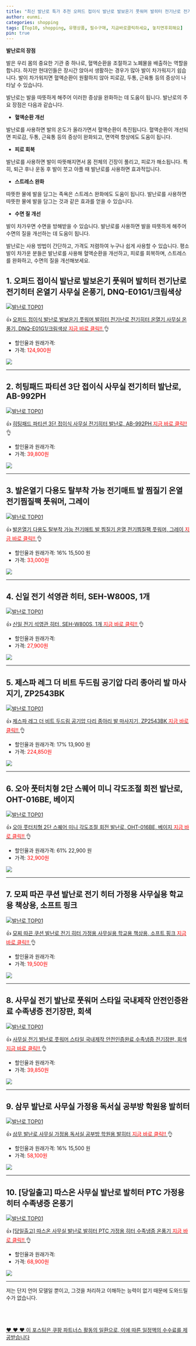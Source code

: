 ```yaml
---
title: "최신 발난로 특가 추천 오퍼드 접이식 발난로 발보온기 풋워머 발히터 전기난로 전기히터 온열기 사무실 온풍기, DNQ-E01G1/크림색상 비교 장점"
author: eunmi.
categories: shopping
tags: [Top10, shopping, 유행상품, 필수구매, 지금바로클릭하세요, 놓치면후회해요]
pin: true
---
```

**발난로의 장점**

발은 우리 몸의 중요한 기관 중 하나로, 혈액순환을 조절하고 노폐물을 배출하는 역할을 합니다. 하지만 현대인들은 장시간 앉아서 생활하는 경우가 많아 발이 차가워지기 쉽습니다. 발이 차가워지면 혈액순환이 원활하지 않아 피로감, 두통, 근육통 등의 증상이 나타날 수 있습니다.

발난로는 발을 따뜻하게 해주어 이러한 증상을 완화하는 데 도움이 됩니다. 발난로의 주요 장점은 다음과 같습니다.

* **혈액순환 개선**

발난로를 사용하면 발의 온도가 올라가면서 혈액순환이 촉진됩니다. 혈액순환이 개선되면 피로감, 두통, 근육통 등의 증상이 완화되고, 면역력 향상에도 도움이 됩니다.

* **피로 회복**

발난로를 사용하면 발이 따뜻해지면서 몸 전체의 긴장이 풀리고, 피로가 해소됩니다. 특히, 퇴근 후나 운동 후 발이 붓고 아플 때 발난로를 사용하면 효과적입니다.

* **스트레스 완화**

따뜻한 물에 발을 담그는 족욕은 스트레스 완화에도 도움이 됩니다. 발난로를 사용하면 따뜻한 물에 발을 담그는 것과 같은 효과를 얻을 수 있습니다.

* **수면 질 개선**

발이 차가우면 수면을 방해받을 수 있습니다. 발난로를 사용하면 발을 따뜻하게 해주어 수면의 질을 개선하는 데 도움이 됩니다.

발난로는 사용 방법이 간단하고, 가격도 저렴하여 누구나 쉽게 사용할 수 있습니다. 평소 발이 차가운 분들은 발난로를 사용해 혈액순환을 개선하고, 피로를 회복하며, 스트레스를 완화하고, 수면의 질을 개선해보세요.

   

## 1. 오퍼드 접이식 발난로 발보온기 풋워머 발히터 전기난로 전기히터 온열기 사무실 온풍기, DNQ-E01G1/크림색상

[![발난로 TOP01](https://thumbnail6.coupangcdn.com/thumbnails/remote/230x230ex/image/vendor_inventory/e3ef/e0942ef452909d8c694bae5c0676f7ef67b417cfb5dc96d81f5e3eb3d719.jpg)](https://link.coupang.com/re/AFFSDP?lptag=AF3617701&subid=GithubCoopas&pageKey=7648343367&traceid=V0-153&itemId=20343269716&vendorItemId=87632530998)


👍 [오퍼드 접이식 발난로 발보온기 풋워머 발히터 전기난로 전기히터 온열기 사무실 온풍기, DNQ-E01G1/크림색상 <font color=red> 지금 바로 클릭!! </font> ](https://link.coupang.com/re/AFFSDP?lptag=AF3617701&subid=GithubCoopas&pageKey=7648343367&traceid=V0-153&itemId=20343269716&vendorItemId=87632530998) 👌 


- 할인율과 원래가격: 
- 가격: <span style='color:red'>124,900원</span>

[![](/discount_price.png)](https://link.coupang.com/re/AFFSDP?lptag=AF3617701&subid=GithubCoopas&pageKey=7648343367&traceid=V0-153&itemId=20343269716&vendorItemId=87632530998)

---


   

## 2. 히팅패드 파티션 3단 접이식 사무실 전기히터 발난로, AB-992PH

[![발난로 TOP01](https://thumbnail10.coupangcdn.com/thumbnails/remote/230x230ex/image/vendor_inventory/acc9/9d5ddf4123a023b980883696a64f2b30e0b742c0656318f4e6feaea2be8d.jpg)](https://link.coupang.com/re/AFFSDP?lptag=AF3617701&subid=GithubCoopas&pageKey=6774858421&traceid=V0-153&itemId=15916553673&vendorItemId=83123971836)


👍 [히팅패드 파티션 3단 접이식 사무실 전기히터 발난로, AB-992PH <font color=red> 지금 바로 클릭!! </font> ](https://link.coupang.com/re/AFFSDP?lptag=AF3617701&subid=GithubCoopas&pageKey=6774858421&traceid=V0-153&itemId=15916553673&vendorItemId=83123971836) 👌 


- 할인율과 원래가격: 
- 가격: <span style='color:red'>39,800원</span>

[![](/discount_price.png)](https://link.coupang.com/re/AFFSDP?lptag=AF3617701&subid=GithubCoopas&pageKey=6774858421&traceid=V0-153&itemId=15916553673&vendorItemId=83123971836)

---


   

## 3. 발온열기 다용도 탈부착 가능 전기매트 발 찜질기 온열 전기찜질팩 풋워머, 그레이

[![발난로 TOP01](https://thumbnail8.coupangcdn.com/thumbnails/remote/230x230ex/image/vendor_inventory/ea7f/2c3aebb151c1601f67fbe1231e1c8997e8306eec986c7e0dbf8a2b71e4a1.jpg)](https://link.coupang.com/re/AFFSDP?lptag=AF3617701&subid=GithubCoopas&pageKey=7646469274&traceid=V0-153&itemId=20332939178&vendorItemId=87417990247)


👍 [발온열기 다용도 탈부착 가능 전기매트 발 찜질기 온열 전기찜질팩 풋워머, 그레이 <font color=red> 지금 바로 클릭!! </font> ](https://link.coupang.com/re/AFFSDP?lptag=AF3617701&subid=GithubCoopas&pageKey=7646469274&traceid=V0-153&itemId=20332939178&vendorItemId=87417990247) 👌 


- 할인율과 원래가격: 16%  15,500   원
- 가격: <span style='color:red'>33,000원</span>

[![](/discount_price.png)](https://link.coupang.com/re/AFFSDP?lptag=AF3617701&subid=GithubCoopas&pageKey=7646469274&traceid=V0-153&itemId=20332939178&vendorItemId=87417990247)

---


   

## 4. 신일 전기 석영관 히터, SEH-W800S, 1개

[![발난로 TOP01](https://thumbnail6.coupangcdn.com/thumbnails/remote/230x230ex/image/retail/images/471766336271512-f02e7e35-9d7f-4c09-b490-9cd86988e711.jpg)](https://link.coupang.com/re/AFFSDP?lptag=AF3617701&subid=GithubCoopas&pageKey=804166&traceid=V0-153&itemId=3128965&vendorItemId=3003564160)


👍 [신일 전기 석영관 히터, SEH-W800S, 1개 <font color=red> 지금 바로 클릭!! </font> ](https://link.coupang.com/re/AFFSDP?lptag=AF3617701&subid=GithubCoopas&pageKey=804166&traceid=V0-153&itemId=3128965&vendorItemId=3003564160) 👌 


- 할인율과 원래가격: 
- 가격: <span style='color:red'>27,900원</span>

[![](/discount_price.png)](https://link.coupang.com/re/AFFSDP?lptag=AF3617701&subid=GithubCoopas&pageKey=804166&traceid=V0-153&itemId=3128965&vendorItemId=3003564160)

---


   

## 5. 제스파 레그 더 비트 두드림 공기압 다리 종아리 발 마사지기, ZP2543BK

[![발난로 TOP01](https://thumbnail9.coupangcdn.com/thumbnails/remote/230x230ex/image/retail/images/99439944872083-d57739a8-d7f5-4ebc-baa3-cfe475ac1b2a.jpg)](https://link.coupang.com/re/AFFSDP?lptag=AF3617701&subid=GithubCoopas&pageKey=2106519040&traceid=V0-153&itemId=5486361553&vendorItemId=72786037544)


👍 [제스파 레그 더 비트 두드림 공기압 다리 종아리 발 마사지기, ZP2543BK <font color=red> 지금 바로 클릭!! </font> ](https://link.coupang.com/re/AFFSDP?lptag=AF3617701&subid=GithubCoopas&pageKey=2106519040&traceid=V0-153&itemId=5486361553&vendorItemId=72786037544) 👌 


- 할인율과 원래가격: 17%  13,900   원
- 가격: <span style='color:red'>224,850원</span>

[![](/discount_price.png)](https://link.coupang.com/re/AFFSDP?lptag=AF3617701&subid=GithubCoopas&pageKey=2106519040&traceid=V0-153&itemId=5486361553&vendorItemId=72786037544)

---


   

## 6. 오아 풋터치형 2단 스퀘어 미니 각도조절 회전 발난로, OHT-016BE, 베이지

[![발난로 TOP01](https://thumbnail9.coupangcdn.com/thumbnails/remote/230x230ex/image/retail/images/2023/08/29/15/7/2db44d9e-2bbe-498b-9a0a-2617bdc60f20.png)](https://link.coupang.com/re/AFFSDP?lptag=AF3617701&subid=GithubCoopas&pageKey=6854394591&traceid=V0-153&itemId=19920409949&vendorItemId=87020127244)


👍 [오아 풋터치형 2단 스퀘어 미니 각도조절 회전 발난로, OHT-016BE, 베이지 <font color=red> 지금 바로 클릭!! </font> ](https://link.coupang.com/re/AFFSDP?lptag=AF3617701&subid=GithubCoopas&pageKey=6854394591&traceid=V0-153&itemId=19920409949&vendorItemId=87020127244) 👌 


- 할인율과 원래가격: 61%  22,900   원
- 가격: <span style='color:red'>32,900원</span>

[![](/discount_price.png)](https://link.coupang.com/re/AFFSDP?lptag=AF3617701&subid=GithubCoopas&pageKey=6854394591&traceid=V0-153&itemId=19920409949&vendorItemId=87020127244)

---


   

## 7. 모찌 따끈 쿠션 발난로 전기 히터 가정용 사무실용 학교용 책상용, 소프트 핑크

[![발난로 TOP01](https://thumbnail8.coupangcdn.com/thumbnails/remote/230x230ex/image/vendor_inventory/f0c0/d49f6ae06b67267145388c3b4e1945f00f3893cfe31ca71862845dcce247.jpg)](https://link.coupang.com/re/AFFSDP?lptag=AF3617701&subid=GithubCoopas&pageKey=7041120160&traceid=V0-153&itemId=17412740630&vendorItemId=87403073836)


👍 [모찌 따끈 쿠션 발난로 전기 히터 가정용 사무실용 학교용 책상용, 소프트 핑크 <font color=red> 지금 바로 클릭!! </font> ](https://link.coupang.com/re/AFFSDP?lptag=AF3617701&subid=GithubCoopas&pageKey=7041120160&traceid=V0-153&itemId=17412740630&vendorItemId=87403073836) 👌 


- 할인율과 원래가격: 
- 가격: <span style='color:red'>19,500원</span>

[![](/discount_price.png)](https://link.coupang.com/re/AFFSDP?lptag=AF3617701&subid=GithubCoopas&pageKey=7041120160&traceid=V0-153&itemId=17412740630&vendorItemId=87403073836)

---


   

## 8. 사무실 전기 발난로 풋워머 스타일 국내제작 안전인증완료 수족냉증 전기장판, 회색

[![발난로 TOP01](https://thumbnail6.coupangcdn.com/thumbnails/remote/230x230ex/image/vendor_inventory/390b/6b484e9b572c8475d136a405d699173f749fee2a4ab4e74729c6bc258027.jpg)](https://link.coupang.com/re/AFFSDP?lptag=AF3617701&subid=GithubCoopas&pageKey=6875339940&traceid=V0-153&itemId=16460838860&vendorItemId=83650897028)


👍 [사무실 전기 발난로 풋워머 스타일 국내제작 안전인증완료 수족냉증 전기장판, 회색 <font color=red> 지금 바로 클릭!! </font> ](https://link.coupang.com/re/AFFSDP?lptag=AF3617701&subid=GithubCoopas&pageKey=6875339940&traceid=V0-153&itemId=16460838860&vendorItemId=83650897028) 👌 


- 할인율과 원래가격: 
- 가격: <span style='color:red'>39,850원</span>

[![](/discount_price.png)](https://link.coupang.com/re/AFFSDP?lptag=AF3617701&subid=GithubCoopas&pageKey=6875339940&traceid=V0-153&itemId=16460838860&vendorItemId=83650897028)

---


   

## 9. 삼무 발난로 사무실 가정용 독서실 공부방 학원용 발히터

[![발난로 TOP01](https://thumbnail6.coupangcdn.com/thumbnails/remote/230x230ex/image/vendor_inventory/d6e5/3c5768dc9f8d8a4ac12a57b28673be248ed6da24ec84969d0543bbc7b215.jpg)](https://link.coupang.com/re/AFFSDP?lptag=AF3617701&subid=GithubCoopas&pageKey=7694963302&traceid=V0-153&itemId=20586981032&vendorItemId=87661908785)


👍 [삼무 발난로 사무실 가정용 독서실 공부방 학원용 발히터 <font color=red> 지금 바로 클릭!! </font> ](https://link.coupang.com/re/AFFSDP?lptag=AF3617701&subid=GithubCoopas&pageKey=7694963302&traceid=V0-153&itemId=20586981032&vendorItemId=87661908785) 👌 


- 할인율과 원래가격: 16%  15,500   원
- 가격: <span style='color:red'>58,100원</span>

[![](/discount_price.png)](https://link.coupang.com/re/AFFSDP?lptag=AF3617701&subid=GithubCoopas&pageKey=7694963302&traceid=V0-153&itemId=20586981032&vendorItemId=87661908785)

---


   

## 10. [당일출고] 따스온 사무실 발난로 발히터 PTC 가정용 히터 수족냉증 온풍기

[![발난로 TOP01](https://thumbnail10.coupangcdn.com/thumbnails/remote/230x230ex/image/vendor_inventory/b4a8/9774fde7309baeedbaaecba5e16c7b631c4c8a7ac47827c9a293a7298f99.png)](https://link.coupang.com/re/AFFSDP?lptag=AF3617701&subid=GithubCoopas&pageKey=7642755269&traceid=V0-153&itemId=20313513150&vendorItemId=87399216261)


👍 [[당일출고] 따스온 사무실 발난로 발히터 PTC 가정용 히터 수족냉증 온풍기 <font color=red> 지금 바로 클릭!! </font> ](https://link.coupang.com/re/AFFSDP?lptag=AF3617701&subid=GithubCoopas&pageKey=7642755269&traceid=V0-153&itemId=20313513150&vendorItemId=87399216261) 👌 


- 할인율과 원래가격: 
- 가격: <span style='color:red'>68,900원</span>

[![](/discount_price.png)](https://link.coupang.com/re/AFFSDP?lptag=AF3617701&subid=GithubCoopas&pageKey=7642755269&traceid=V0-153&itemId=20313513150&vendorItemId=87399216261)

---
저는 단지 언어 모델일 뿐이고, 그것을 처리하고 이해하는 능력이 없기 때문에 도와드릴 수가 없습니다.<br><br><br><br><br> [ ❤ ❤ ❤ 이 포스팅은 쿠팡 파트너스 활동의 일환으로, 이에 따른 일정액의 수수료를 제공받습니다](https://link.coupang.com/a/bcEFyh)